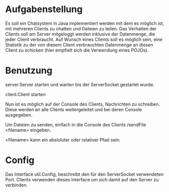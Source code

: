 # Aufgabenstellung
Es soll ein Chatsystem in Java implementiert werden mit dem es möglich ist, mit mehreren Clients zu chatten und Dateien zu teilen. Das Verhalten der Clients soll am Server mitgeloggt werden inklusive der Datenmenge,
die jeder Client verbraucht. Auf Wunsch eines Clients soll es möglich sein, eine Statistik zu der von diesem Client verbrauchten Datenmenge an diesen Client zu schicken (hier empfielt sich die Verwendung eines POJOs).

# Benutzung
server.Server starten und warten bis der ServerSocket gestartet wurde.

client.Client starten

Nun ist es möglich auf der Console des Clients, Nachrichten zu schreiben. Diese werden an alle Clients weitergeleitet und bei deren Console ausgegeben.

Um Dateien zu senden, einfach in die Console des Clients /sendFile \<filename\> eingeben.

\<filename\> kann ein absloluter oder relativer Pfad sein.

# Config
Das Interface util.Config, beschreibt den für den ServerSocket verwendeten Port. Clients verwenden dieses Interface um sich damit auf den Server zu verbinden.